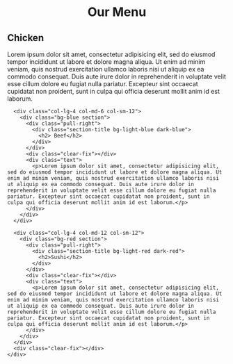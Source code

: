 <!DOCTYPE html>
<html lang="en" dir="ltr">
<head>
  <meta charset="utf-8">
  <meta name="viewport" content="width=device-width, initial-scale=1.0">
  <title>MANAK - Module 2</title>
  <link rel="stylesheet" type="text/css" href="style.css">
</head>
<body>
  <div class="container">
    <div class="heading">
      <center><h1> Our Menu </h1></center>
    </div>
    <div class="row">
      <div class="col-lg-4 col-md-6 col-sm-12">
        <div class="bg-yellow section">
          <div class="pull-right">
            <div class="section-title bg-light-yellow dark-yellow">
              <h2>Chicken</h2>
            </div>
          </div>
          <div class="clear-fix"></div>
          <div class="text">
            <p>Lorem ipsum dolor sit amet, consectetur adipisicing elit, sed do eiusmod tempor incididunt ut labore et dolore magna aliqua. Ut enim ad minim veniam, quis nostrud exercitation ullamco laboris nisi ut aliquip ex ea commodo consequat. Duis aute irure dolor in reprehenderit in voluptate velit esse cillum dolore eu fugiat nulla pariatur. Excepteur sint occaecat cupidatat non proident, sunt in culpa qui officia deserunt mollit anim id est laborum.</p>
          </div>
        </div>
      </div>

      <div class="col-lg-4 col-md-6 col-sm-12">
        <div class="bg-blue section">
          <div class="pull-right">
            <div class="section-title bg-light-blue dark-blue">
              <h2> Beef</h2>
            </div>
          </div>
          <div class="clear-fix"></div>
          <div class="text">
            <p>Lorem ipsum dolor sit amet, consectetur adipisicing elit, sed do eiusmod tempor incididunt ut labore et dolore magna aliqua. Ut enim ad minim veniam, quis nostrud exercitation ullamco laboris nisi ut aliquip ex ea commodo consequat. Duis aute irure dolor in reprehenderit in voluptate velit esse cillum dolore eu fugiat nulla pariatur. Excepteur sint occaecat cupidatat non proident, sunt in culpa qui officia deserunt mollit anim id est laborum.</p>
          </div>
        </div>
      </div>

      <div class="col-lg-4 col-md-12 col-sm-12">
        <div class="bg-red section">
          <div class="pull-right">
            <div class="section-title bg-light-red dark-red">
              <h2>Sushi</h2>
            </div>
          </div>
          <div class="clear-fix"></div>
          <div class="text">
            <p>Lorem ipsum dolor sit amet, consectetur adipisicing elit, sed do eiusmod tempor incididunt ut labore et dolore magna aliqua. Ut enim ad minim veniam, quis nostrud exercitation ullamco laboris nisi ut aliquip ex ea commodo consequat. Duis aute irure dolor in reprehenderit in voluptate velit esse cillum dolore eu fugiat nulla pariatur. Excepteur sint occaecat cupidatat non proident, sunt in culpa qui officia deserunt mollit anim id est laborum.</p>
          </div>
        </div>
      </div>
      <div class="clear-fix"></div>
    </div>
  </body>
  </html>
